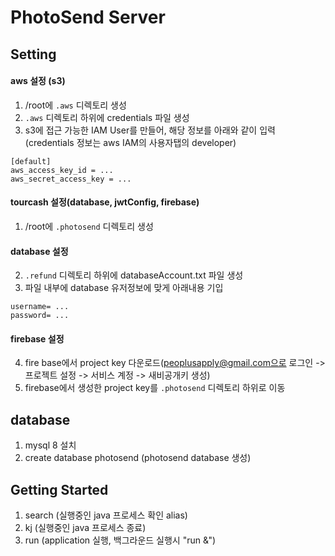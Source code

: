 # PhotoSend Server

## Setting
#### aws 설정 (s3)
1. /root에 `.aws` 디렉토리 생성
2. `.aws` 디렉토리 하위에 credentials 파일 생성
3. s3에 접근 가능한 IAM User를 만들어, 해당 정보를 아래와 같이 입력 (credentials 정보는 aws IAM의 사용자탭의 developer)
```
[default]
aws_access_key_id = ...
aws_secret_access_key = ...
```


#### tourcash 설정(database, jwtConfig, firebase)
1. /root에 `.photosend` 디렉토리 생성



#### database 설정
2. `.refund` 디렉토리 하위에 databaseAccount.txt 파일 생성
3. 파일 내부에 database 유저정보에 맞게 아래내용 기입
```
username= ...
password= ...
```


#### firebase 설정
4. fire base에서 project key 다운로드(peoplusapply@gmail.com으로 로그인 -> 프로젝트 설정 -> 서비스 계정 -> 새비공개키 생성)
5. firebase에서 생성한 project key를 `.photosend` 디렉토리 하위로 이동 




## database
1. mysql 8 설치
2. create database photosend (photosend database 생성)




## Getting Started
1. search (실행중인 java 프로세스 확인 alias)
2. kj (실행중인 java 프로세스 종료)
3. run (application 실행, 백그라운드 실행시 "run &")